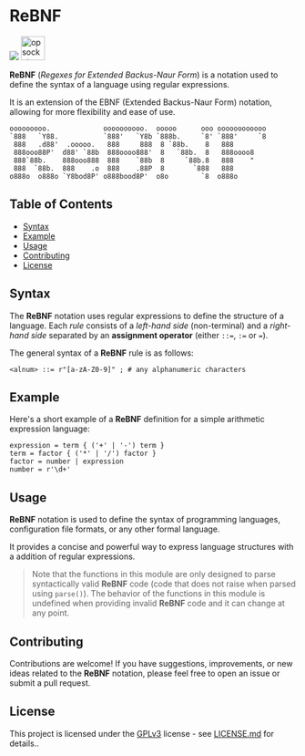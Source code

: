 # ReBNF

<div>
  <a href="#"><img src="https://img.shields.io/badge/%F0%9F%94%96%20Version-0.5-ec3832.svg?color=ec3832&style=flat"/></a>
  <a href="https://opsocket.com" style="text-decoration: none;">
    <img alt="opsocket" height="42" src="https://gitlab.com/opsocket/rebnf/-/raw/main/docs/assets/imgs/logo.svg" loading="lazy" />
  </a>
</div>


**ReBNF** (*Regexes for Extended Backus-Naur Form*) is a notation used to define the
syntax of a language using regular expressions.

It is an extension of the EBNF (Extended Backus-Naur Form) notation, allowing
for more flexibility and ease of use.

```
ooooooooo.             oooooooooo.  ooooo      ooo oooooooooooo 
`888   `Y88.           `888'   `Y8b `888b.     `8' `888'     `8 
 888   .d88'  .ooooo.   888     888  8 `88b.    8   888         
 888ooo88P'  d88' `88b  888oooo888'  8   `88b.  8   888oooo8    
 888`88b.    888ooo888  888    `88b  8     `88b.8   888    "    
 888  `88b.  888    .o  888    .88P  8       `888   888         
o888o  o888o `Y8bod8P' o888bood8P'  o8o        `8  o888o       
```

## Table of Contents

- [Syntax](#syntax)
- [Example](#example)
- [Usage](#usage)
- [Contributing](#contributing)
- [License](#license)

## Syntax

The **ReBNF** notation uses regular expressions to define the structure of a
language. Each *rule* consists of a *left-hand side* (non-terminal) and a
*right-hand side* separated by an **assignment operator** (either `::=`, `:=` or `=`).

The general syntax of a **ReBNF** rule is as follows:

```
<alnum> ::= r"[a-zA-Z0-9]" ; # any alphanumeric characters
```

## Example

Here's a short example of a **ReBNF** definition for a simple arithmetic expression language:

```
expression = term { ('+' | '-') term }
term = factor { ('*' | '/') factor }
factor = number | expression
number = r'\d+'
```
## Usage

**ReBNF** notation is used to define the syntax of programming languages,
  configuration file formats, or any other formal language. 

It provides a concise and powerful way to express language structures with
a addition of regular expressions.

> Note that the functions in this module are only designed to parse
syntactically valid **ReBNF** code (code that does not raise when parsed using
`parse()`). The behavior of the functions in this module is undefined when
providing invalid **ReBNF** code and it can change at any point. 

## Contributing

Contributions are welcome! If you have suggestions, improvements, or new ideas
related to the **ReBNF** notation, please feel free to open an issue or submit a
pull request.

## License

This project is licensed under the [GPLv3][#gplv3] license - see [LICENSE.md][#license] for details..

[#gplv3]: https://www.gnu.org/licenses/gpl-3.0.html
[#license]: https://gitlab.com/opsocket/rebnf/-/blob/main/LICENSE.md
